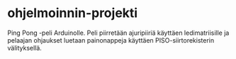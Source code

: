 # ohjelmoinnin-projekti
Ping Pong -peli Arduinolle. Peli piirretään ajuripiiriä käyttäen ledimatriisille ja pelaajan ohjaukset luetaan painonappeja käyttäen PISO-siirtorekisterin välityksellä.
